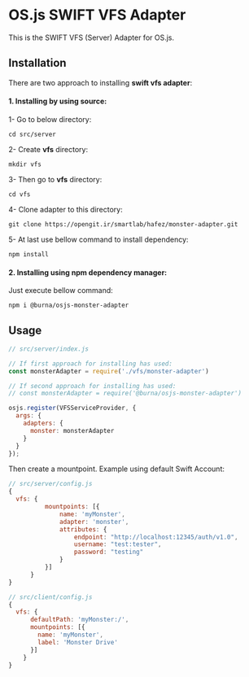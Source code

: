 # OS.js SWIFT VFS Adapter

This is the SWIFT VFS (Server) Adapter for OS.js.

## Installation
There are two approach to installing **swift vfs adapter**:
#### 1. Installing by using source:
1- Go to below directory:

`cd src/server`

2- Create **vfs** directory:

`mkdir vfs`

3- Then go to **vfs** directory:

`cd vfs`

4- Clone adapter to this directory:

`git clone https://opengit.ir/smartlab/hafez/monster-adapter.git`

5- At last use bellow command to install dependency:

`npm install`

#### 2. Installing using npm dependency manager:
Just execute bellow command:

`npm i @burna/osjs-monster-adapter`

## Usage

```javascript
// src/server/index.js

// If first approach for installing has used:
const monsterAdapter = require('./vfs/monster-adapter')

// If second approach for installing has used:
// const monsterAdapter = require('@burna/osjs-monster-adapter')

osjs.register(VFSServiceProvider, {
  args: {
    adapters: {
      monster: monsterAdapter
    }
  }
});
```

Then create a mountpoint. Example using default Swift Account:

```javascript
// src/server/config.js
{
  vfs: {
          mountpoints: [{
              name: 'myMonster',
              adapter: 'monster',
              attributes: {
                  endpoint: "http://localhost:12345/auth/v1.0",
                  username: "test:tester",
                  password: "testing"
              }
          }]
      }
}

// src/client/config.js
{
  vfs: {
      defaultPath: 'myMonster:/',
      mountpoints: [{
        name: 'myMonster',
        label: 'Monster Drive'
      }]
    }
}
```
